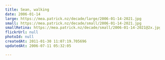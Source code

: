 ```yaml
---
title: Sean, walking
date: 2006-01-14
large: https://mea.patrick.nz/decade/large/2006-01-14-2021.jpg
small: https://mea.patrick.nz/decade/small/2006-01-14-2021.jpg
smallRetina: https://mea.patrick.nz/decade/small/2006-01-14-2021@2x.jpg
flickrUrl: null
photoId: null
createdAt: 2011-01-30 11:07:19.705696
updatedAt: 2006-07-11 05:32:05

---
```


